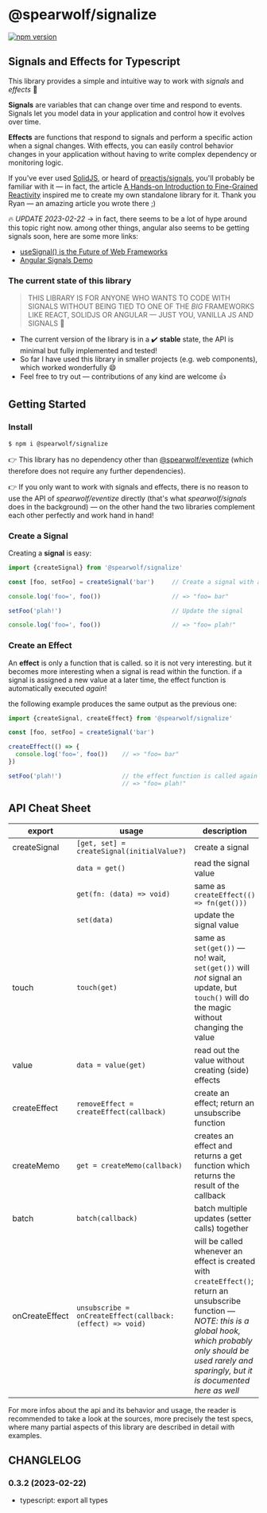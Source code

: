 # @spearwolf/signalize

[![npm version](https://badge.fury.io/js/@spearwolf%2Fsignalize.svg)](https://badge.fury.io/js/@spearwolf%2Fsignalize)

## Signals and Effects for Typescript

This library provides a simple and intuitive way to work with _signals_ and _effects_ :rocket:

**Signals** are variables that can change over time and respond to events. Signals let you model data in your application and control how it evolves over time.

**Effects** are functions that respond to signals and perform a specific action when a signal changes. With effects, you can easily control behavior changes in your application without having to write complex dependency or monitoring logic.

If you've ever used [SolidJS](https://www.solidjs.com/), or heard of [preactjs/signals](https://github.com/preactjs/signals), you'll probably be familiar with it &mdash; in fact, the article [A Hands-on Introduction to Fine-Grained Reactivity](https://dev.to/ryansolid/a-hands-on-introduction-to-fine-grained-reactivity-3ndf) inspired me to create my own standalone library for it. Thank you Ryan &mdash; an amazing article you wrote there ;)

:fire: _UPDATE 2023-02-22_ &rarr; in fact, there seems to be a lot of hype around this topic right now. among other things, angular also seems to be getting signals soon, here are some more links:
- [useSignal() is the Future of Web Frameworks](https://www.builder.io/blog/usesignal-is-the-future-of-web-frameworks)
- [Angular Signals Demo](https://angular-signals.netlify.app/)

### The current state of this library

> THIS LIBRARY IS FOR ANYONE WHO WANTS TO CODE WITH SIGNALS WITHOUT BEING TIED TO ONE OF THE _BIG_ FRAMEWORKS LIKE REACT, SOLIDJS OR ANGULAR &mdash; JUST YOU, VANILLA JS AND SIGNALS :rocket:

- The current version of the library is in a :heavy_check_mark: __stable__ state, the API is minimal but fully implemented and tested!
- So far I have used this library in smaller projects (e.g. web components), which worked wonderfully :smile:
- Feel free to try out &mdash; contributions of any kind are welcome :+1:
## Getting Started

### Install

```sh
$ npm i @spearwolf/signalize
````

:point_right: This library has no dependency other than [@spearwolf/eventize](https://github.com/spearwolf/eventize) (which therefore does not require any further dependencies).

:point_right: If you only want to work with signals and effects, there is no reason to use the API of _spearwolf/eventize_ directly (that's what _spearwolf/signals_ does in the background) &mdash; on the other hand the two libraries complement each other perfectly and work hand in hand!

### Create a Signal

Creating a __signal__ is easy:

```js
import {createSignal} from '@spearwolf/signalize'

const [foo, setFoo] = createSignal('bar')     // Create a signal with an initial value

console.log('foo=', foo())                    // => "foo= bar"

setFoo('plah!')                               // Update the signal

console.log('foo=', foo())                    // => "foo= plah!"
```

### Create an Effect

An __effect__ is only a function that is called. so it is not very interesting. but it becomes more interesting when a signal is read within the function. if a signal is assigned a new value at a later time, the effect function is automatically executed _again_!

the following example produces the same output as the previous one:

```js
import {createSignal, createEffect} from '@spearwolf/signalize'

const [foo, setFoo] = createSignal('bar')

createEffect(() => {
  console.log('foo=', foo())    // => "foo= bar"
})

setFoo('plah!')                 // the effect function is called again now
                                // => "foo= plah!"
```


## API Cheat Sheet

| export | usage | description |
|--------|-------|-------------|
| createSignal | `[get, set] = createSignal(initialValue?)` | create a signal |
| | `data = get()` | read the signal value |
| | `get(fn: (data) => void)` | same as `createEffect(() => fn(get()))` |
| | `set(data)` | update the signal value |
| touch | `touch(get)` | same as `set(get())` &mdash; no! wait, `set(get())` will _not_ signal an update, but `touch()` will do the magic without changing the value |
| value | `data = value(get)` | read out the value without creating (side) effects |
| createEffect | `removeEffect = createEffect(callback)` | create an effect; return an unsubscribe function |
| createMemo | `get = createMemo(callback)` | creates an effect and returns a get function which returns the result of the callback |
| batch | `batch(callback)` | batch multiple updates (setter calls) together |
| onCreateEffect | `unsubscribe = onCreateEffect(callback: (effect) => void)` | will be called whenever an effect is created with `createEffect()`; return an unsubscribe function &mdash; _NOTE: this is a global hook, which probably only should be used rarely and sparingly, but it is documented here as well_ |

For more infos about the api and its behavior and usage, the reader is recommended to take a look at the sources, more precisely the test specs, where many partial aspects of this library are described in detail with examples.


## CHANGLELOG

### 0.3.2 (2023-02-22)

- typescript: export all types

